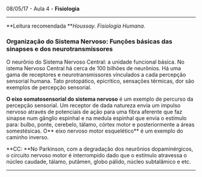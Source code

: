 08/05/17 - Aula 4 - **Fisiologia**

---

**Leitura recomendada **_Houssay. Fisiologia Humana._

### Organização do Sistema Nervoso: **Funções básicas das sinapses e dos neurotransmissores**

O neurônio do Sistema Nervoso Central: a unidade funcional básica. No  istema Nervoso Central há cerca de 100 bilhões de neurônios. Há uma gama de receptores e neurotransmissores vínculados a cada percepção sensorial humana. Tato protopático, epicrítico, sensações térmicas, dor são exemplos de percepção sensorial. 

**O eixo somatosensorial do sistema nervoso** é um exemplo de percurso da percepção sensorial. Um receptor de dada natureza envia um impulso nervoso através de potenciais de ação para uma fibra aferente que faz sinapse num gânglio espinhal e na medula espinhal que envia o estímulo para: bulbo, ponte, cerebelo, tálamo, córtex motor e posteriormente a áreas somestésicas. O** eixo nervoso motor esquelético** é um exemplo do caminho inverso. 

**CC: **No Parkinson, com a degradação dos neurônios dopaminérgicos, o circuito nervoso motor é interrompido dado que o estímulo atravessa o núcleo caudade, tálamo, putâmen, globo pálido, núcleo subtalâmico e etc.

** ** 

